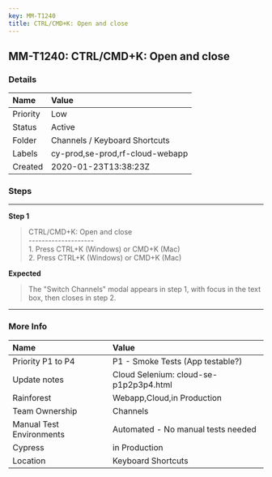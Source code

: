 ```yaml
---
key: MM-T1240
title: CTRL/CMD+K: Open and close
---
```


## MM-T1240: CTRL/CMD+K: Open and close

### Details

| Name     | Value                           |
| :------- | :------------------------------ |
| Priority | Low                             |
| Status   | Active                          |
| Folder   | Channels / Keyboard Shortcuts   |
| Labels   | cy-prod,se-prod,rf-cloud-webapp |
| Created  | 2020-01-23T13:38:23Z            |

### Steps

<hr/>

**Step 1**

> <article>CTRL/CMD+K: Open and close<br />--------------------<br />1. Press CTRL+K (Windows) or CMD+K (Mac)<br />2. Press CTRL+K (Windows) or CMD+K (Mac)</article>

**Expected**

> <article>The &quot;Switch Channels&quot; modal appears in step 1, with focus in the text box, then closes in step 2.</article>

<hr/>

### More Info

| Name                     | Value                                  |
| :----------------------- | :------------------------------------- |
| Priority P1 to P4        | P1 - Smoke Tests (App testable?)       |
| Update notes             | Cloud Selenium: cloud-se-p1p2p3p4.html |
| Rainforest               | Webapp,Cloud,in Production             |
| Team Ownership           | Channels                               |
| Manual Test Environments | Automated - No manual tests needed     |
| Cypress                  | in Production                          |
| Location                 | Keyboard Shortcuts                     |
